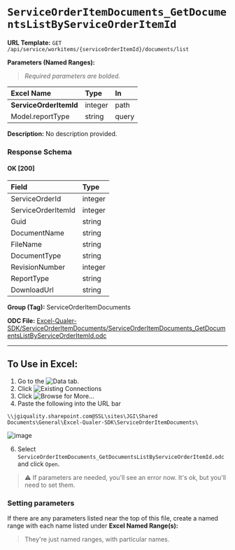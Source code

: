 # `ServiceOrderItemDocuments_GetDocumentsListByServiceOrderItemId`
> 
    
**URL Template:**
`GET /api/service/workitems/{serviceOrderItemId}/documents/list`

**Parameters (Named Ranges):**

> *Required parameters are bolded.*

| Excel Name             | Type    | In    |
|:-----------------------|:--------|:------|
| **ServiceOrderItemId** | integer | path  |
| Model.reportType       | string  | query |

**Description:**
No description provided.

### Response Schema

#### OK [200]

| Field              | Type    |
|:-------------------|:--------|
| ServiceOrderId     | integer |
| ServiceOrderItemId | integer |
| Guid               | string  |
| DocumentName       | string  |
| FileName           | string  |
| DocumentType       | string  |
| RevisionNumber     | integer |
| ReportType         | string  |
| DownloadUrl        | string  |

**Group (Tag):**
ServiceOrderItemDocuments

**ODC File:**
[Excel-Qualer-SDK/ServiceOrderItemDocuments/ServiceOrderItemDocuments_GetDocumentsListByServiceOrderItemId.odc](https://github.com/Johnson-Gage-Inspection-Inc/qualer-sdk-odc/blob/main/Excel-Qualer-SDK/ServiceOrderItemDocuments/ServiceOrderItemDocuments_GetDocumentsListByServiceOrderItemId.odc)

---

To Use in Excel:
---

1. Go to the ![`Data`](https://github.com/user-attachments/assets/da437a70-57b3-4c5b-bb01-4910ece19ed1)
 tab.
3. Click ![Existing Connections](https://github.com/user-attachments/assets/a2f1ed67-b2e0-4c23-ac90-68c870e60289)
4. Click ![`Browse for More...`](https://github.com/user-attachments/assets/8e698494-6865-41e7-b6fa-043aea81809a)
5. Paste the following into the URL bar
```
\\jgiquality.sharepoint.com@SSL\sites\JGI\Shared Documents\General\Excel-Qualer-SDK\ServiceOrderItemDocuments\
```

![image](https://github.com/user-attachments/assets/1e1a8d87-0377-446d-aaf5-d78562991db3)

6. Select `ServiceOrderItemDocuments_GetDocumentsListByServiceOrderItemId.odc` and click `Open`.

> ⚠️ If parameters are needed, you'll see an error now. It's ok, but you'll need to set them.

### Setting parameters
If there are any parameters listed near the top of this file, create a named range with each name listed under **Excel Named Range(s):**
> They're just named ranges, with particular names.
